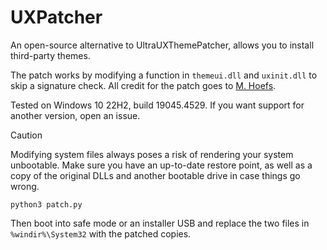 # UXPatcher
An open-source alternative to UltraUXThemePatcher, allows you to install third-party themes.

The patch works by modifying a function in `themeui.dll` and `uxinit.dll` to skip a signature check. All credit for the patch goes to [M. Hoefs](https://mhoefs.eu/index.php?lang=en).

Tested on Windows 10 22H2, build 19045.4529. If you want support for another version, open an issue.

> [!CAUTION]
> Modifying system files always poses a risk of rendering your system unbootable. Make sure you have an up-to-date restore point, as well as a copy of the original DLLs and another bootable drive in case things go wrong.

```
python3 patch.py
```
Then boot into safe mode or an installer USB and replace the two files in `%windir%\System32` with the patched copies.
